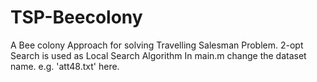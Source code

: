 # TSP-Beecolony
A Bee colony Approach for solving Travelling Salesman Problem. 2-opt Search is used as Local Search Algorithm 
In main.m change the dataset name. e.g. 'att48.txt' here.
